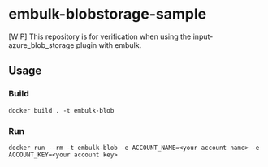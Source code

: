 # embulk-blobstorage-sample

[WIP] This repository is for verification when using the input-azure_blob_storage plugin with embulk.

## Usage

### Build
```
docker build . -t embulk-blob
```

### Run
```
docker run --rm -t embulk-blob -e ACCOUNT_NAME=<your account name> -e ACCOUNT_KEY=<your account key>
```
